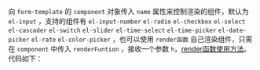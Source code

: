 向 `form-template` 的 `component` 对象传入 `name` 属性来控制渲染的组件，默认为 `el-input` ，支持的组件有 `el-input-number` `el-radio` `el-checkbox` `el-select` `el-cascader` `el-switch` `el-slider` `el-time-select` `el-time-picker` `el-date-picker` `el-rate` `el-color-picker` ，也可以使用 `render函数` 自己渲染组件，只需在 `component` 中传入 `renderFuntion` ，接收一个参数 `h`，[render函数使用方法](https://cn.vuejs.org/v2/guide/render-function.html)。代码如下：
